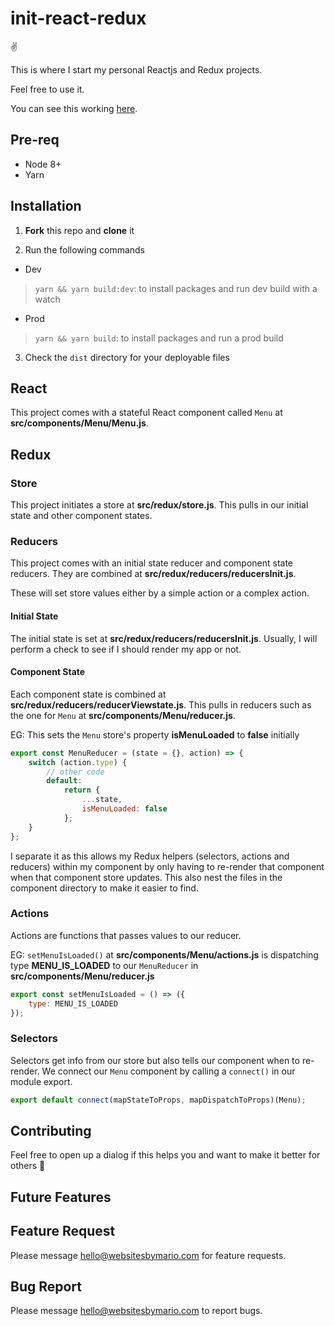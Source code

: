 # init-react-redux

:v:

This is where I start my personal Reactjs and Redux projects. 

Feel free to use it.

You can see this working [here](https://mariolo1985.github.io/initreactredux/).

## Pre-req

- Node 8+
- Yarn

## Installation 

1. **Fork** this repo and __clone__ it

2. Run the following commands

- Dev
> `yarn && yarn build:dev`: to install packages and run dev build with a watch

- Prod
> `yarn && yarn build`: to install packages and run a prod build

3. Check the `dist` directory for your deployable files

## React

This project comes with a stateful React component called `Menu` at **src/components/Menu/Menu.js**.

## Redux

### Store

This project initiates a store at **src/redux/store.js**. This pulls in our initial state and other component states.

### Reducers

This project comes with an initial state reducer and component state reducers. They are combined at **src/redux/reducers/reducersInit.js**.

These will set store values either by a simple action or a complex action. 

#### Initial State

The initial state is set at **src/redux/reducers/reducersInit.js**. Usually, I will perform a check to see if I should render my app or not.

#### Component State

Each component state is combined at **src/redux/reducers/reducerViewstate.js**. This pulls in reducers such as the one for `Menu` at **src/components/Menu/reducer.js**.


EG: This sets the `Menu` store's property __isMenuLoaded__ to **false** initially

```javascript
export const MenuReducer = (state = {}, action) => {
    switch (action.type) {
        // other code
        default:
            return {
                ...state,
                isMenuLoaded: false
            };
    }
};

```

I separate it as this allows my Redux helpers (selectors, actions and reducers) within my component by only having to re-render that component when that component store updates. This also nest the files in the component directory to make it easier to find.

### Actions

Actions are functions that passes values to our reducer.

EG: `setMenuIsLoaded()` at **src/components/Menu/actions.js** is dispatching type __MENU_IS_LOADED__ to our `MenuReducer` in **src/components/Menu/reducer.js**

```javascript
export const setMenuIsLoaded = () => ({
    type: MENU_IS_LOADED
});

```

### Selectors

Selectors get info from our store but also tells our component when to re-render. We connect our `Menu` component by calling a `connect()` in our module export.

```javascript
export default connect(mapStateToProps, mapDispatchToProps)(Menu);
```

## Contributing

Feel free to open up a dialog if this helps you and want to make it better for others :open_hands:

## Future Features

## Feature Request

Please message hello@websitesbymario.com for feature requests.

## Bug Report

Please message hello@websitesbymario.com to report bugs.
